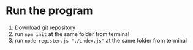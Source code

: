 # Run the program
1) Download git repository  
2) run `npm init` at the same folder from terminal
3) run `node register.js "./index.js"` at the same folder from terminal




